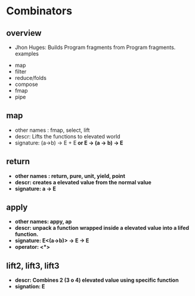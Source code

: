 # Combinators

## overview
- Jhon Huges: Builds Program fragments from Program fragments.
examples
* map
* filter
* reduce/folds
* compose
* fmap
* pipe

## map

- other names : fmap, select, lift
- descr: Lifts the functions to elevated world
- signature: (a->b) -> E<a> + E<b> or  E<a> -> (a -> b) -> E<b>  
 

## return

- other names : return, pure, unit, yield, point
- descr: creates a elevated value from the normal value
- signature: a -> E<a>

## apply
- other names: appy, ap 
- descr: unpack a function wrapped inside a elevated value into a lifed function.   
- signature: E<(a->b)>  -> E<a> -> E<b>  
- operator: <*>  

## lift2, lift3, lift3
- descr: Combines 2 (3 o 4) elevated value using specific function
- signation: E<a>









